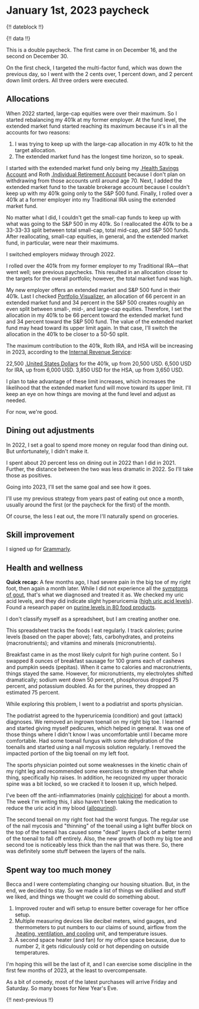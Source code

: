 # January 1st, 2023 paycheck

{!! dateblock !!}

{!! data !!}

This is a double paycheck. The first came in on December 16, and the second on December 30.

On the first check, I targeted the multi-factor fund, which was down the previous day, so I went with the 2 cents over, 1 percent down, and 2 percent down limit orders. All three orders were executed. 

## Allocations

When 2022 started, large-cap equities were over their maximum. So I started rebalancing my 401k at my former employer. At the fund level, the extended market fund started reaching its maximum because it's in all the accounts for two reasons:

1. I was trying to keep up with the large-cap allocation in my 401k to hit the target allocation.
2. The extended market fund has the longest time horizon, so to speak.

I started with the extended market fund only being my [.Health Savings Account](HSA) and Roth [.Individual Retirement Account](IRA) because I don't plan on withdrawing from those accounts until around age 70. Next, I added the extended market fund to the taxable brokerage account because I couldn't keep up with my 401k going only to the S&P 500 fund. Finally, I rolled over a 401k at a former employer into my Traditional IRA using the extended market fund.

No matter what I did, I couldn't get the small-cap funds to keep up with what was going to the S&P 500 in my 401k. So I reallocated the 401k to be a 33-33-33 split between total small-cap, total mid-cap, and S&P 500 funds. After reallocating, small-cap equities, in general, and the extended market fund, in particular, were near their maximums. 

I switched employers midway through 2022.

I rolled over the 401k from my former employer to my Traditional IRA—that went well; see previous paychecks. This resulted in an allocation closer to the targets for the overall portfolio; however, the total market fund was high.

My new employer offers an extended market and S&P 500 fund in their 401k. Last I checked [Portfolio Visualizer](https://www.portfoliovisualizer.com/backtest-portfolio), an allocation of 66 percent in an extended market fund and 34 percent in the S&P 500 creates roughly an even split between small-, mid-, and large-cap equities. Therefore, I set the allocation in my 401k to be 66 percent toward the extended market fund and 34 percent toward the S&P 500 fund. The value of the extended market fund may head toward its upper limit again. In that case, I'll switch the allocation in the 401k to be closer to a 50-50 split.

The maximum contribution to the 401k, Roth IRA, and HSA will be increasing in 2023, according to the [Internal Revenue Service](https://www.irs.gov/newsroom/401k-limit-increases-to-22500-for-2023-ira-limit-rises-to-6500):

22,500 [.United States Dollars](USD) for the 401k, up from 20,500 USD.
6,500 USD for IRA, up from 6,000 USD.
3,850 USD for the HSA, up from 3,650 USD.

I plan to take advantage of these limit increases, which increases the likelihood that the extended market fund will move toward its upper limit. I'll keep an eye on how things are moving at the fund level and adjust as needed.

For now, we're good.

## Dining out adjustments

In 2022, I set a goal to spend more money on regular food than dining out. But unfortunately, I didn't make it.

I spent about 20 percent less on dining out in 2022 than I did in 2021. Further, the distance between the two was less dramatic in 2022. So I'll take those as positives.

Going into 2023, I'll set the same goal and see how it goes.

I'll use my previous strategy from years past of eating out once a month, usually around the first (or the paycheck for the first) of the month.

Of course, the less I eat out, the more I'll naturally spend on groceries.

## Skill improvement

I signed up for [Grammarly](https://grammarly.com).

## Health and wellness

**Quick recap:** A few months ago, I had severe pain in the big toe of my right foot, then again a month later. While I did not experience all the [symptoms of gout](https://www.mayoclinic.org/diseases-conditions/gout/symptoms-causes/syc-20372897), that's what we diagnosed and treated it as. We checked my uric acid levels, and they did indicate slight hyperuricemia ([high uric acid levels](https://www.mayoclinic.org/symptoms/high-uric-acid-level/basics/definition/sym-20050607)). Found a research paper on [purine levels in 80 food products](https://pubmed.ncbi.nlm.nih.gov/32312146/).

I don't classify myself as a spreadsheet, but I am creating another one. 

This spreadsheet tracks the foods I eat regularly. I track calories; purine levels (based on the paper above); fats, carbohydrates, and proteins (macronutrients); and vitamins and minerals (micronutrients). 

Breakfast came in as the most likely culprit for high purine content. So I swapped 8 ounces of breakfast sausage for 100 grams each of cashews and pumpkin seeds (pepitas). When it came to calories and macronutrients, things stayed the same. However, for micronutrients, my electrolytes shifted dramatically; sodium went down 50 percent, phosphorous dropped 75 percent, and potassium doubled. As for the purines, they dropped an estimated 75 percent.

While exploring this problem, I went to a podiatrist and sports physician. 

The podiatrist agreed to the hyperuricemia (condition) and gout (attack) diagnoses. We removed an ingrown toenail on my right big toe. I learned and started giving myself pedicures, which helped in general. It was one of those things where I didn't know I was uncomfortable until I became more comfortable. Had some toenail fungus with some dehydration of the toenails and started using a nail mycosis solution regularly. I removed the impacted portion of the big toenail on my left foot.

The sports physician pointed out some weaknesses in the kinetic chain of my right leg and recommended some exercises to strengthen that whole thing, specifically hip raises. In addition, he recognized my upper thoracic spine was a bit locked, so we cracked it to loosen it up, which helped. 

I've been off the anti-inflammatories (mainly [colchicine](https://www.ncbi.nlm.nih.gov/books/NBK431102/)) for about a month. The week I'm writing this, I also haven't been taking the medication to reduce the uric acid in my blood ([allopurinol](https://www.ncbi.nlm.nih.gov/books/NBK499942/)).

The second toenail on my right foot had the worst fungus. The regular use of the nail mycosis and "thinning" of the toenail using a light buffer block on the top of the toenail has caused some "dead" layers (lack of a better term) of the toenail to fall off entirely. Also, the new growth of both my big toe and second toe is noticeably less thick than the nail that was there. So, there was definitely some stuff between the layers of the nails.

## Spent way too much money

Becca and I were contemplating changing our housing situation. But, in the end, we decided to stay. So we made a list of things we disliked and stuff we liked, and things we thought we could do something about.

1. Improved router and wifi setup to ensure better coverage for her office setup.
2. Multiple measuring devices like decibel meters, wind gauges, and thermometers to put numbers to our claims of sound, airflow from the [.heating, ventilation, and cooling](HVAC) unit, and temperature issues.
3. A second space heater (and fan) for my office space because, due to number 2, it gets ridiculously cold or hot depending on outside temperatures.

I'm hoping this will be the last of it, and I can exercise some discipline in the first few months of 2023, at the least to overcompensate. 

As a bit of comedy, most of the latest purchases will arrive Friday and Saturday. So many boxes for New Year's Eve.

{!! next-previous !!}
